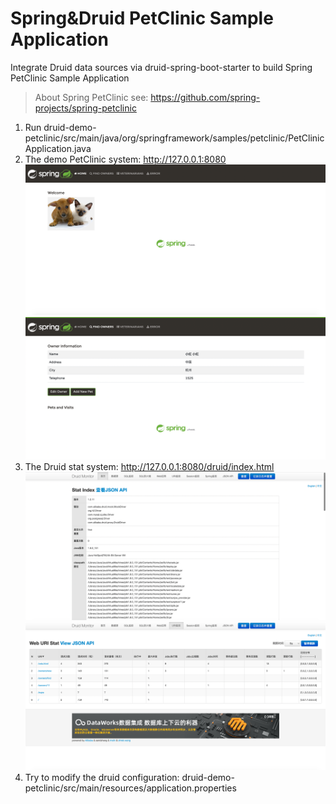 # Spring&Druid PetClinic Sample Application 

Integrate Druid data sources via druid-spring-boot-starter to build Spring PetClinic Sample Application
> About Spring PetClinic see: https://github.com/spring-projects/spring-petclinic

1. Run druid-demo-petclinic/src/main/java/org/springframework/samples/petclinic/PetClinicApplication.java
2. The demo PetClinic system: http://127.0.0.1:8080
![img.png](img.png)
![img_2.png](img_2.png)
3. The Druid stat system: http://127.0.0.1:8080/druid/index.html
![img_1.png](img_1.png)
![img_3.png](img_3.png)
4. Try to modify the druid configuration: druid-demo-petclinic/src/main/resources/application.properties
